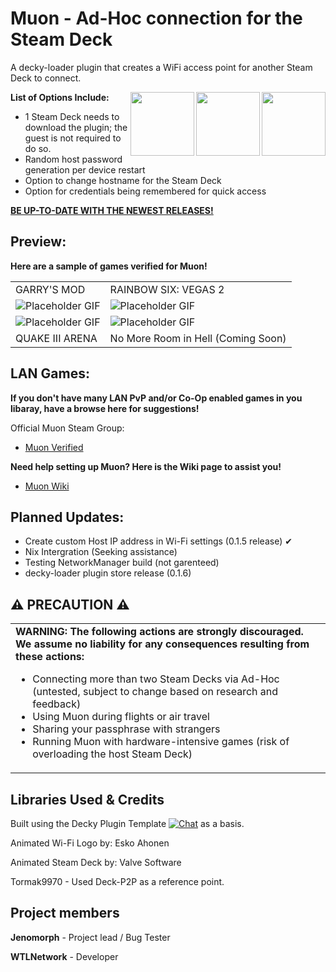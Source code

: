 # **Muon - Ad-Hoc connection for the Steam Deck**

A decky-loader plugin that creates a WiFi access point for another Steam Deck to connect.

<div align="left" valign="middle">
 <picture>
   <source media="(prefers-color-scheme: dark)" srcset="https://i.redd.it/09s8h9ccq73a1.gif">
   <img align="right" src="https://i.redd.it/09s8h9ccq73a1.gif" height="102px"/>
 </picture>
<div align="left" valign="middle">
 <picture>
   <source media="(prefers-color-scheme: white)" srcset="https://assets-v2.lottiefiles.com/a/c567b756-1150-11ee-954b-b32207c2d9a1/eF6XqaqeFx.gif">
   <img align="right" src="https://assets-v2.lottiefiles.com/a/c567b756-1150-11ee-954b-b32207c2d9a1/eF6XqaqeFx.gif" height="102px"/>
 </picture>
<div align="left" valign="middle">
 <picture>
   <source media="(prefers-color-scheme: dark)" srcset="https://i.redd.it/09s8h9ccq73a1.gif">
   <img align="right" src="https://i.redd.it/09s8h9ccq73a1.gif" height="102px"/>
 </picture>
</a>

**List of Options Include:**
* 1 Steam Deck needs to download the plugin; the guest is not required to do so.
* Random host password generation per device restart
* Option to change hostname for the Steam Deck
* Option for credentials being remembered for quick access

**[BE UP-TO-DATE WITH THE NEWEST RELEASES!](https://github.com/wtlnetwork/muon/releases)**

## Preview:
__Here are a sample of games verified for Muon!__

<head>
    <meta charset="UTF-8">
    <meta name="viewport" content="width=device-width, initial-scale=1.0">
<body>
    <table>
        <tr>
            <td>GARRY'S MOD</td>
            <td>RAINBOW SIX: VEGAS 2</td>
        </tr>
        <tr>
            <td><img src="https://i.imgur.com/xBv6Ue5.gif" alt="Placeholder GIF"></td>
            <td><img src="https://i.imgur.com/WXI0BUw.gif" alt="Placeholder GIF"></td>
        </tr>
        <tr>
            <td><img src="https://i.imgur.com/iqdeSSt.gif" alt="Placeholder GIF"></td>
            <td><img src="https://via.placeholder.com/150x100.gif" alt="Placeholder GIF"></td>
        </tr>
        <tr>
            <td>QUAKE III ARENA</td>
            <td>No More Room in Hell (Coming Soon)</td>
        </tr>
    </table>
</body>
</html>

## LAN Games:
__If you don't have many LAN PvP and/or Co-Op enabled games in you libaray, have a browse here for suggestions!__

Official Muon Steam Group: 
* [Muon Verified](https://steamcommunity.com/groups/muonverified)

**Need help setting up Muon? Here is the Wiki page to assist you!**
* [Muon Wiki](https://github.com/wtlnetwork/muon/wiki)

## Planned Updates:

* Create custom Host IP address in Wi-Fi settings (0.1.5 release) ✔
* Nix Intergration (Seeking assistance)
* Testing NetworkManager build (not garenteed)
* decky-loader plugin store release (0.1.6)

<h2 align="left">⚠️ PRECAUTION ⚠️</h2>

<table>
  <tr>
    <td>
      <strong>WARNING: The following actions are strongly discouraged. We assume no liability for any consequences resulting from these actions:</strong>
      <ul>
        <li>Connecting more than two Steam Decks via Ad-Hoc (untested, subject to change based on research and feedback)</li>
        <li>Using Muon during flights or air travel</li>
        <li>Sharing your passphrase with strangers</li>
        <li>Running Muon with hardware-intensive games (risk of overloading the host Steam Deck)</li>
      </ul>
    </td>
  </tr>
</table>


## Libraries Used & Credits
Built using the Decky Plugin Template [![Chat](https://img.shields.io/badge/chat-on%20discord-7289da.svg)](https://deckbrew.xyz/discord) as a basis.

Animated Wi-Fi Logo by: Esko Ahonen

Animated Steam Deck by: Valve Software

Tormak9970 - Used Deck-P2P as a reference point.


## Project members
**Jenomorph** - Project lead / Bug Tester

**WTLNetwork** - Developer
